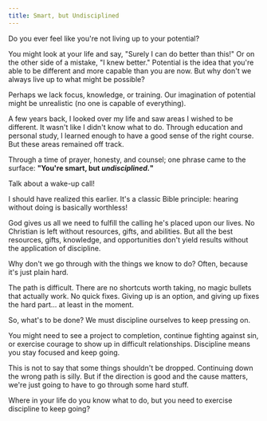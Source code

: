 ```yaml
---
title: Smart, but Undisciplined
---
```

Do you ever feel like you're not living up to your potential?

You might look at your life and say, "Surely I can do better than this!" Or on the other side of a mistake, "I knew better." Potential is the idea that you're able to be different and more capable than you are now. But why don't we always live up to what might be possible?

Perhaps we lack focus, knowledge, or training. Our imagination of potential might be unrealistic (no one is capable of everything).

A few years back, I looked over my life and saw areas I wished to be different. It wasn't like I didn't know what to do. Through education and personal study, I learned enough to have a good sense of the right course. But these areas remained off track.

Through a time of prayer, honesty, and counsel; one phrase came to the surface: **"You're smart, but *undisciplined.*"**

Talk about a wake-up call!

I should have realized this earlier. It's a classic Bible principle: hearing without doing is basically worthless!

God gives us all we need to fulfill the calling he's placed upon our lives. No Christian is left without resources, gifts, and abilities. But all the best resources, gifts, knowledge, and opportunities don't yield results without the application of discipline.

Why don't we go through with the things we know to do? Often, because it's just plain hard. 

The path is difficult. There are no shortcuts worth taking, no magic bullets that actually work. No quick fixes. Giving up is an option, and giving up fixes the hard part... at least in the moment.

So, what's to be done? We must discipline ourselves to keep pressing on. 

You might need to see a project to completion, continue fighting against sin, or exercise courage to show up in difficult relationships. Discipline means you stay focused and keep going.

This is not to say that some things shouldn't be dropped. Continuing down the wrong path is silly. But if the direction is good and the cause matters, we're just going to have to go through some hard stuff.

Where in your life do you know what to do, but you need to exercise discipline to keep going?